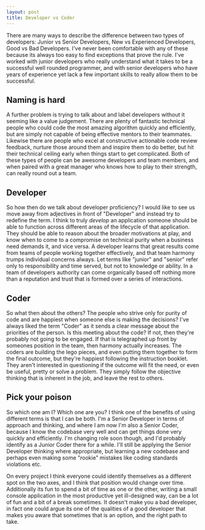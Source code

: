 ```yaml
---
layout: post
title: Developer vs Coder
---
```


There are many ways to describe the difference between two types of developers: Junior vs Senior Developers, New vs Experienced Developers, Good vs Bad Developers. I've never been comfortable with any of these because its always too easy to find exceptions that prove the rule. I've worked with junior developers who really understand what it takes to be a successful well rounded programmer, and with senior developers who have years of experience yet lack a few important skills to really allow them to be successful.

## Naming is hard

A further problem is trying to talk about and label developers without it seeming like a value judgement. There are plenty of fantastic technical people who could code the most amazing algorithm quickly and efficiently, but are simply not capable of being effective mentors to their teammates. Likewise there are people who excel at constructive actionable code review feedback, nurture those around them and inspire them to do better, but hit their technical ceiling early when things start to get complicated. Both of these types of people can be awesome developers and team members, and when paired with a great manager who knows how to play to their strength, can really round out a team.

## Developer

So how then do we talk about developer proficiency? I would like to see us move away from adjectives in front of "Developer" and instead try to redefine the term. I think to truly _develop_ an application someone should be able to function across different areas of the lifecycle of that application. They should be able to reason about the broader motivations at play, and know when to come to a compromise on technical purity when a business need demands it, and vice versa. A developer learns that great results come from teams of people working together effectively, and that team harmony trumps individual concerns always. Let terms like "junior" and "senior" refer only to responsibility and time served, but not to knowledge or ability. In a team of developers authority can come organically based off nothing more than a reputation and trust that is formed over a series of interactions.

## Coder

So what then about the others? The people who strive only for purity of code and are happiest when someone else is making the decisions? I've always liked the term "Coder" as it sends a clear message about the priorities of the person. Is this meeting about the code? If not, then they're probably not going to be engaged. If that is telegraphed up front by someones position in the team, then harmony actually increases. The coders are building the lego pieces, and even putting them together to form the final outcome, but they're happiest following the instruction booklet. They aren't interested in questioning if the outcome will fit the need, or even be useful, pretty or solve a problem. They simply follow the objective thinking that is inherent in the job, and leave the rest to others.

## Pick your poison

So which one am I? Which one are you? I think one of the benefits of using different terms is that I can be both. I'm a Senior Developer in terms of approach and thinking, and where I am now I'm also a Senior Coder, because I know the codebase very well and can get things done very quickly and efficiently. I'm changing role soon though, and I'd probably identify as a Junior Coder there for a while. I'll still be applying the Senior Developer thinking where appropriate, but learning a new codebase and perhaps even making some "rookie" mistakes like coding standards violations etc.

On every project I think everyone could identify themselves as a different spot on the two axes, and I think that position would change over time. Additionally its fun to spend a bit of time as one or the other, writing a small console application in the most productive yet ill-designed way, can be a lot of fun and a bit of a break sometimes. It doesn't make you a bad developer, in fact one could argue its one of the qualities of a good developer that makes you aware that sometimes that is an option, and the right path to take.